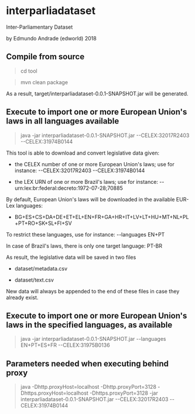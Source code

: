 # interparliadataset
Inter-Parliamentary Dataset

by Edmundo Andrade (edworld) 2018

## Compile from source
> cd tool

> mvn clean package

As a result, target/interparliadataset-0.0.1-SNAPSHOT.jar will be generated. 

## Execute to import one or more European Union's laws in all languages available
> java -jar interparliadataset-0.0.1-SNAPSHOT.jar --CELEX:32017R2403 --CELEX:31974B0144

This tool is able to download and convert legislative data given:

* the CELEX number of one or more European Union's laws; use for instance: --CELEX:32017R2403 --CELEX:31974B0144

* the LEX URN of one or more Brazil's laws; use for instance: --urn:lex:br:federal:decreto:1972-07-28;70885

By default, European Union's laws will be downloaded in the available EUR-Lex languages:

* BG+ES+CS+DA+DE+ET+EL+EN+FR+GA+HR+IT+LV+LT+HU+MT+NL+PL+PT+RO+SK+SL+FI+SV

To restrict these languages, use for instance: --languages EN+PT

In case of Brazil's laws, there is only one target language: PT-BR

As result, the legislative data will be saved in two files

* dataset/metadata.csv

* dataset/text.csv

New data will always be appended to the end of these files in case they already exist.

## Execute to import one or more European Union's laws in the specified languages, as available
> java -jar interparliadataset-0.0.1-SNAPSHOT.jar --languages EN+PT+ES+FR --CELEX:31975B0136

## Parameters needed when executing behind proxy
> java -Dhttp.proxyHost=localhost -Dhttp.proxyPort=3128 -Dhttps.proxyHost=localhost -Dhttps.proxyPort=3128 -jar interparliadataset-0.0.1-SNAPSHOT.jar --CELEX:32017R2403 --CELEX:31974B0144
